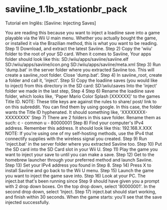 # saviine_1.1b_xstationbr_pack
Tutorial em Inglês:
[Saviine: Injecting Saves] 

You are reading this because you want to inject a loadiine save into a game playable via the Wii U main menu. Whether you actually bought the game, or installed it via the Brazilian method, this is what you want to be reading. Step 1) Download, and extract the latest Saviine. Step 2) Copy the 'wiiu' folder to the root of your SD card. When it comes to Saviine, Your apps folder should look like this: SD:/wiiu/apps/saviine/saviine.elf SD:/wiiu/apps/saviine/icon.png SD:/wiiu/apps/saviine/meta.xml Step 3) Run 'dump.bat' in the server folder where you extracted Saviine too. This will create a saviine_root folder. Close 'dump.bat'. Step 4) In saviine_root, create a folder and call it, 'inject'. Step 5) Copy the loadiine saves (you would like to inject) from this directory in the SD card: SD:\wiiu\saves Into the 'inject' folder we made in the last step, Step 4 Step 6) Rename the loadiine save folder, which looks like, 'Paper Mario Color Splash [XXXXXX]' to the games Title ID. NOTE: These title keys are against the rules to share/ post/ link to on this subreddit. You can find them by using google. In this case, the folder wants the Title ID hyphenated. It should something like, 'XXXXXXXX-XXXXXXXX' Step 7) There are 2 folders in this save folder. Rename them as such: c - common u - 80000001 Step 8) Find your computer's IPv4 address. Remember this address. It should look like this: 192.168.X.XXX NOTE: If you're using one of my self-hosting methods, use the IPv4 that connectify supplies with the wireless signal you created. Step 9) Run 'inject.bat' in the server folder where you extracted Saviine too. Step 10) Put the SD card into the SD Card slot in your Wii U. Step 11) Play the game you want to inject your save to until you can make a save. Step 12) Get to the homebrew launcher through your preferred method and launch Saviine. Step 13) Set your IPv4 address you found in Step 8. Step 14) Press X to install Saviine and go back to the Wii U menu. Step 15) Launch the game you want to inject the game save into. Step 16) Look at your PC. The inject.bat that's been running since Step 9 should have given you a prompt with 2 drop down boxes. On the top drop down, select '80000001'. In the second drop down, select 'Inject. Step 17) inject.bat should start working, and finish within 30 seconds. When the game starts: you'll see that the save injected successfully.  
